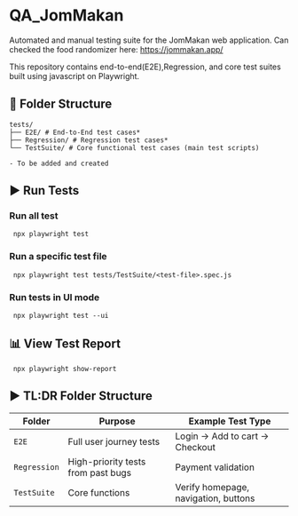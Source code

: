 # QA_JomMakan

Automated and manual testing suite for the JomMakan web application.
Can checked the food randomizer here: https://jommakan.app/

This repository contains end-to-end(E2E),Regression, and core test suites built using javascript on Playwright.

## 📁 Folder Structure

```
tests/
├── E2E/ # End-to-End test cases*
├── Regression/ # Regression test cases*
└── TestSuite/ # Core functional test cases (main test scripts)

- To be added and created
```

## ▶️ Run Tests

### Run all test

```
 npx playwright test
```

### Run a specific test file

```
 npx playwright test tests/TestSuite/<test-file>.spec.js
```

### Run tests in UI mode

```
 npx playwright test --ui
```

## 📊 View Test Report

```
 npx playwright show-report
```

## ▶️ TL:DR Folder Structure

| Folder       | Purpose                            | Example Test Type                    |
| ------------ | ---------------------------------- | ------------------------------------ |
| `E2E`        | Full user journey tests            | Login → Add to cart → Checkout       |
| `Regression` | High-priority tests from past bugs | Payment validation                   |
| `TestSuite`  | Core functions                     | Verify homepage, navigation, buttons |
